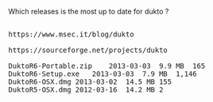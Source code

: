 Which releases is the most up to date for dukto ?

<pre>

https://www.msec.it/blog/dukto

https://sourceforge.net/projects/dukto

DuktoR6-Portable.zip	2013-03-03	9.9 MB	165
DuktoR6-Setup.exe	2013-03-03	7.9 MB	1,146
DuktoR6-OSX.dmg	2013-03-02	14.5 MB	155
DuktoR5-OSX.dmg	2012-03-16	14.2 MB	2

</pre>
